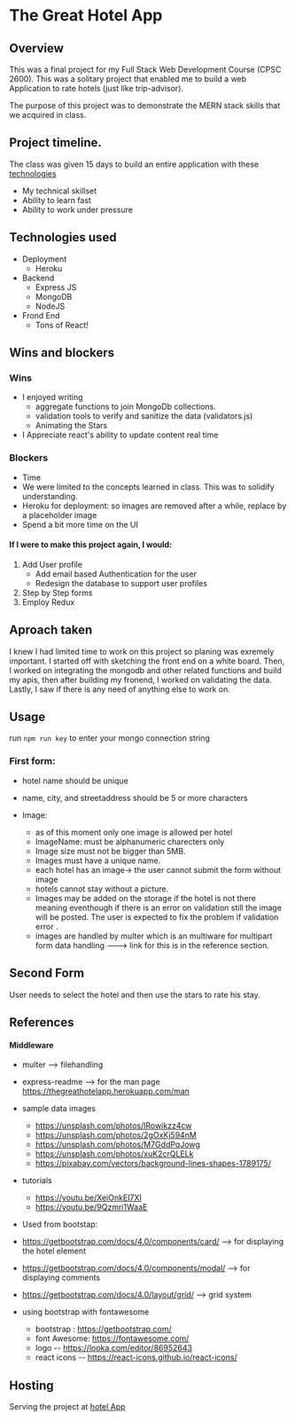 # The Great Hotel App

## Overview

This was a final project for my Full Stack Web Development Course (CPSC 2600). This was a solitary project that enabled me to build a web Application to rate hotels (just like trip-advisor).

The purpose of this project was to demonstrate the MERN stack skills that we acquired in class.

## Project timeline.

The class was given 15 days to build an entire application with these [technologies](#Technologies-used)

- My technical skillset
- Ability to learn fast
- Ability to work under pressure

## Technologies used

- Deployment
  - Heroku
- Backend
  - Express JS
  - MongoDB
  - NodeJS
- Frond End
  - Tons of React!

## Wins and blockers

### Wins

- I enjoyed writing
  - aggregate functions to join MongoDb collections.
  - validation tools to verify and sanitize the data (validators.js)
  - Animating the Stars
- I Appreciate react's ability to update content real time

### Blockers

- Time
- We were limited to the concepts learned in class. This was to solidify understanding.
- Heroku for deployment: so images are removed after a while, replace by a placeholder image
- Spend a bit more time on the UI

#### If I were to make this project again, I would:

1.  Add User profile
    - Add email based Authentication for the user
    - Redesign the database to support user profiles
2.  Step by Step forms
3.  Employ Redux

## Aproach taken

I knew I had limited time to work on this project so planing was exremely important. I started off with sketching the front end on a white board. Then, I worked on integrating the mongodb and other related functions and build my apis, then after building my fronend, I worked on validating the data. Lastly, I saw if there is any need of anything else to work on.

## Usage

run `npm run key` to enter your mongo connection string

### First form:

- hotel name should be unique
- name, city, and streetaddress should be 5 or more characters

- Image:
  - as of this moment only one image is allowed per hotel
  - ImageName: must be alphanumeric charecters only
  - Image size must not be bigger than 5MB.
  - Images must have a unique name.
  - each hotel has an image-> the user cannot submit the form without image
  - hotels cannot stay without a picture.
  - Images may be added on the storage if the hotel is not there meaning eventhough if there is an error on validation still the image will be posted. The user is expected to fix the problem if validation error .
  - images are handled by multer which is an multiware for multipart form data handling ---> link for this is in the reference section.

## Second Form

User needs to select the hotel and then use the stars to rate his stay.

## References

#### Middleware

- multer --> filehandling
- express-readme --> for the man page https://thegreathotelapp.herokuapp.com/man

- sample data images

  - https://unsplash.com/photos/lRowikzz4cw
  - https://unsplash.com/photos/2gOxKj594nM
  - https://unsplash.com/photos/M7GddPqJowg
  - https://unsplash.com/photos/xuK2crQLELk
  - https://pixabay.com/vectors/background-lines-shapes-1789175/

- tutorials

  - https://youtu.be/XeiOnkEI7XI
  - https://youtu.be/9Qzmri1WaaE

- Used from bootstap:

- https://getbootstrap.com/docs/4.0/components/card/ --> for displaying the hotel element
- https://getbootstrap.com/docs/4.0/components/modal/ --> for displaying comments
- https://getbootstrap.com/docs/4.0/layout/grid/ --> grid system

- using bootstrap with fontawesome
  - bootstrap : https://getbootstrap.com/
  - font Awesome: https://fontawesome.com/
  - logo -- https://looka.com/editor/86952643
  - react icons -- https://react-icons.github.io/react-icons/

## Hosting

Serving the project at [hotel App](https://thegreathotelapp.herokuapp.com/)
